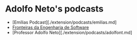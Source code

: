 # Adolfo Neto's podcasts

- [Emílias Podcast][./extension/podcasts/emilias.md]
- [Fronteiras da Engenharia de Software](https://fronteirases.github.io/)
- [Professor Adolfo Neto][./extension/podcasts/adolfont.md]
